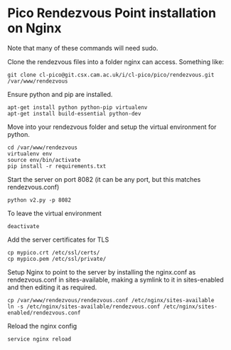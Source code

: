 # Pico Rendezvous Point installation on Nginx

Note that many of these commands will need sudo.

Clone the rendezvous files into a folder nginx can access. Something like:
```
git clone cl-pico@git.csx.cam.ac.uk/i/cl-pico/pico/rendezvous.git /var/www/rendezvous
```

Ensure python and pip are installed.
```
apt-get install python python-pip virtualenv
apt-get install build-essential python-dev
```

Move into your rendezvous folder and setup the virtual environment for python.
```
cd /var/www/rendezvous
virtualenv env
source env/bin/activate
pip install -r requirements.txt
```

Start the server on port 8082 (it can be any port, but this matches rendezvous.conf)
```
python v2.py -p 8082
```

To leave the virtual environment
```
deactivate
```

Add the server certificates for TLS
```
cp mypico.crt /etc/ssl/certs/
cp mypico.pem /etc/ssl/private/
```

Setup Nginx to point to the server by installing the nginx.conf as rendezvous.conf in
sites-available, making a symlink to it in sites-enabled and then editing it as
required.
```
cp /var/www/rendezvous/rendezvous.conf /etc/nginx/sites-available
ln -s /etc/nginx/sites-available/rendezvous.conf /etc/nginx/sites-enabled/rendezvous.conf
```

Reload the nginx config
```
service nginx reload
```

